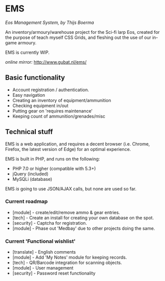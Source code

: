 # EMS
*Eos Management System, by Thijs Boerma*

An inventory/armoury/warehouse project for the Sci-fi larp Eos, created for the purpose of teach myself CSS Grids, and fleshing out the use of our in-game armoury.

EMS is currently WIP.

*online mirror:*
http://www.gubat.nl/ems/

## Basic functionality
- Account registration / authentication.
- Easy navigation
- Creating an inventory of equipment/ammunition
- Checking equipment in/out
- Putting gear on 'requires maintenance'
- Keeping count of ammunition/grenades/misc

## Technical stuff
EMS is a web application, and requires a decent browser (i.e. Chrome, Firefox, the latest version of Edge) for an optimal experience.

EMS is built in PHP, and runs on the following:
- PHP 7.0 or higher (compatible with 5.3+)
- jQuery (included)
- MySQLi  (database)

EMS *is* going to use JSON/AJAX calls, but none are used so far.

### Current roadmap
- [module]    - create/edit/remove ammo & gear entries.
- [tech]      - Create an install for creating your own database on the spot.
- [security]  - Captcha for registration.
- [module]    - Phase out 'Medbay' due to other projects doing the same.

### Current 'Functional wishlist'
- [translate] - English comments
- [module]    - Add 'My Notes' module for keeping records.
- [tech]      - QR/Barcode integration for scanning objects.
- [module]    - User management
- [security]  - Password reset functionality
